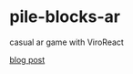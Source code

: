 # pile-blocks-ar
casual ar game with ViroReact

[blog post](https://medium.com/@VladimirNovick/building-casual-ar-games-with-react-native-194e584d6922)
